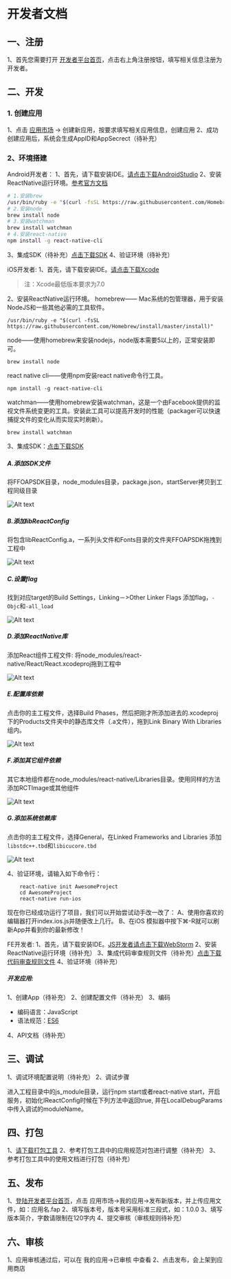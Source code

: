 # 开发者文档
## 一、注册

1、首先您需要打开 [开发者平台首页](http://open.sit.ffan.net/apps/list)，点击右上角注册按钮，填写相关信息注册为开发者。

## 二、开发
### 1. 创建应用

1、点击 [应用市场](http://open.sit.ffan.net/apps) -> 创建新应用，按要求填写相关应用信息，创建应用
2、成功创建应用后，系统会生成AppID和AppSecrect（待补充）

### 2、环境搭建
Android开发者：
1、首先，请下载安装IDE。[请点击下载AndroidStudio](https://developer.android.com/studio/index.html)
2、安装ReactNative运行环境。[参考官方文档](http://facebook.github.io/react-native/docs/getting-started.html)
```bash
# 1.安装brew
/usr/bin/ruby -e "$(curl -fsSL https://raw.githubusercontent.com/Homebrew/install/master/install)"
# 2.安装node
brew install node
# 3.安装watchman
brew install watchman
# 4.安装react-native
npm install -g react-native-cli
```

3、集成SDK（待补充）[点击下载SDK](http://open.sit.ffan.net/apps/create)
4、验证环境（待补充）

iOS开发者:
1、首先，请下载安装IDE。[请点击下载Xcode](https://itunes.apple.com/cn/app/xcode/id497799835?mt=12)

>注：Xcode最低版本要求为7.0

2、安装ReactNative运行环境。
homebrew—— Mac系统的包管理器，用于安装NodeJS和一些其他必需的工具软件。
```
/usr/bin/ruby -e "$(curl -fsSL https://raw.githubusercontent.com/Homebrew/install/master/install)"
```
node——使用homebrew来安装nodejs，node版本需要5以上的，正常安装即可。
```
brew install node
```
react native cli——使用npm安装react native命令行工具。
```
npm install -g react-native-cli
```
watchman——使用homebrew安装watchman，这是一个由Facebook提供的监视文件系统变更的工具。安装此工具可以提高开发时的性能（packager可以快速捕捉文件的变化从而实现实时刷新）。
```
brew install watchman
```
3、集成SDK：[点击下载SDK](http://open.sit.ffan.net/apps/create)
##### A.添加SDK文件
将FFOAPSDK目录，node_modules目录，package.json，startServer拷贝到工程同级目录

![Alt text](http://timg.ffan.com/convert/resize/url_T1YcLTB4__1RCvBVdK/tfs/14834337846233.jpeg)

##### B.添加libReactConfig

将包含libReactConfig.a，一系列头文件和Fonts目录的文件夹FFOAPSDK拖拽到工程中

![Alt text](http://timg.ffan.com/convert/resize/url_T1l6bTBvV_1RCvBVdK/tfs/addsdk.jpeg)

##### C.设置flag
找到对应target的Build Settings，Linking－>Other Linker Flags 添加flag，`-Objc`和`-all_load`

![Alt text](http://timg.ffan.com/convert/resize/url_T1u2ETBj_T1RCvBVdK/tfs/projectflag.jpeg)


##### D.添加ReactNative库
添加React组件工程文件:
将node_modules/react-native/React/React.xcodeproj拖到工程中

![Alt text](http://timg.ffan.com/convert/resize/url_T13OJTBTbT1RCvBVdK/tfs/14834343700116.jpeg)

##### E.配置库依赖
点击你的主工程文件，选择Build Phases，然后把刚才所添加进去的.xcodeproj下的Products文件夹中的静态库文件（.a文件），拖到Link Binary With Libraries组内。

![Alt text](http://timg.ffan.com/convert/resize/url_T1D6LTB5__1RCvBVdK/tfs/14834348297098.jpeg)


##### F.添加其它组件依赖
其它本地组件都在node_modules/react-native/Libraries目录。使用同样的方法添加RCTImage或其他组件

![Alt text](http://timg.ffan.com/convert/resize/url_T1f7hTB4JT1RCvBVdK/tfs/14834501543939.jpeg)

##### G.添加系统依赖库
点击你的主工程文件，选择General，在Linked Frameworks and Libraries 添加`libstdc++.tbd`和`libicucore.tbd`

![Alt text](http://timg.ffan.com/convert/resize/url_T1t0JTBTdT1RCvBVdK/tfs/14834496841174.jpeg)

4、验证环境，请输入如下命令行：
```
    react-native init AwesomeProject
    cd AwesomeProject
    react-native run-ios
```
现在你已经成功运行了项目，我们可以开始尝试动手改一改了：
		A、使用你喜欢的编辑器打开index.ios.js并随便改上几行。
		B、在iOS 模拟器中按下⌘-R就可以刷新App并看到你的最新修改！


FE开发者:
1、首先，请下载安装IDE。[JS开发者请点击下载WebStorm](http://www.jetbrains.com/webstorm/)
2、安装ReactNative运行环境（待补充）
3、集成代码审查规则文件（待补充）[点击下载代码审查规则文件](http://www.jetbrains.com/webstorm/)
4、验证环境（待补充）

##### 开发应用:

1、创建App（待补充）
2、创建配置文件（待补充）
3、编码

- 编码语言：JavaScript
- 语法规范：[ES6](http://www.es6js.com)

4、API文档（待补充）

## 三、调试
1、调试环境配置说明（待补充）
2、调试步骤

进入工程目录中的js_module目录，运行npm start或者react-native start，开启服务，初始化IReactConfig时候在下列方法中返回true, 并在LocalDebugParams中传入调试的moduleName。

## 四、打包
1、[请下载打包工具](http://open.sit.ffan.net/apps/list)
2、参考打包工具中的应用规范对包进行调整（待补充）
3、参考打包工具中的使用文档进行打包（待补充）

## 五、发布
1、[登陆开发者平台首页](http://open.sit.ffan.net)，点击 应用市场->我的应用->发布新版本，并上传应用文件，如：应用名.fap
2、填写版本号，版本号采用标准三段式，如：1.0.0
3、填写版本简介，字数请限制在120字内
4、提交审核（审核规则待补充）

## 六、审核
1、应用审核通过后，可以在 我的应用->已审核 中查看
2、点击发布，会上架到应用商店
